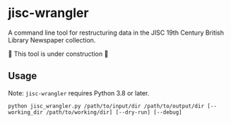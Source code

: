 # jisc-wrangler
A command line tool for restructuring data in the JISC 19th Century British Library Newspaper collection.

:construction: This tool is under construction :construction:

## Usage

Note: `jisc-wrangler` requires Python 3.8 or later.
```
python jisc_wrangler.py /path/to/input/dir /path/to/output/dir [--working_dir /path/to/working/dir] [--dry-run] [--debug]
```
